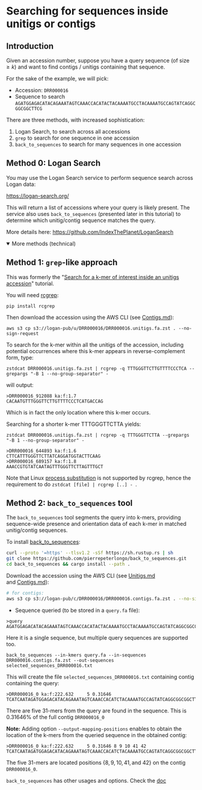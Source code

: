 # Searching for sequences inside unitigs or contigs

## Introduction
Given an accession number, suppose you have a query sequence (of size $\geq k$) and want to find contigs / unitigs containing that sequence.

For the sake of the example, we will pick:

* Accession: `DRR000016`
* Sequence to search `AGATGGAGACATACAGAAATAGTCAAACCACATACTACAAAATGCCTACAAAATGCCAGTATCAGGCGGCGGCTTCG`

There are three methods, with  increased sophistication:

1. Logan Search, to search across all accessions
2. `grep` to search for one sequence in one accession
3. `back_to_sequences` to search for many sequences in one accession

## Method 0: Logan Search

You may use the Logan Search service to perform sequence search across Logan data:

https://logan-search.org/

This will return a list of accessions where your query is likely present. The service also uses `back_to_sequences` (presented later in this tutorial) to determine which unitig/contig sequence matches the query.

More details here: https://github.com/IndexThePlanet/LoganSearch

<details open>
<summary>More methods (technical)</summary>

## Method 1: `grep`-like approach

This was formerly the "[Search for a k-mer of interest inside an unitigs accession](Kmer_search.md)" tutorial.

You will need [rcgrep](https://github.com/dib-lab/rcgrep):

```
pip install rcgrep
```

Then download the accession using the AWS CLI (see [Contigs.md](Contigs.md)): 

```
aws s3 cp s3://logan-pub/u/DRR000016/DRR000016.unitigs.fa.zst . --no-sign-request
```

To search for the k-mer within all the unitigs of the accession, including potential occurrences where this k-mer appears in reverse-complement form, type:

```
zstdcat DRR000016.unitigs.fa.zst | rcgrep -q TTTGGGTTCTTGTTTTCCCTCA --grepargs "-B 1 --no-group-separator" -
```

will output:

```
>DRR000016_912088 ka:f:1.7
CACAATGTTTGGGTTCTTGTTTTCCCTCATGACCAG
```

Which is in fact the only location where this k-mer occurs.

Searching for a shorter k-mer TTTGGGTTCTTA yields:

```
zstdcat DRR000016.unitigs.fa.zst | rcgrep -q TTTGGGTTCTTA --grepargs "-B 1 --no-group-separator" -
```

```
>DRR000016_644893 ka:f:1.6
CTTCATTTGGGTTCTTATCAGGATGGTACTTCAAG
>DRR000016_689157 ka:f:1.8
AAACCGTGTATCAATAGTTTGGGTTCTTAGTTTGCT
```

Note that Linux [process substitution](https://www.gnu.org/software/bash/manual/html_node/Process-Substitution.html#Process-Substitution) is not supported by rcgrep, hence the requirement to do `zstdcat [file] | rcgrep [..] - `.

## Method 2: `back_to_sequences` tool

The `back_to_sequences` tool segments the query into k-mers, providing sequence-wide presence and orientation data of each k-mer in matched unitig/contig sequences.

To install [back_to_sequences](https://github.com/pierrepeterlongo/back_to_sequences):

```bash
curl --proto '=https' --tlsv1.2 -sSf https://sh.rustup.rs | sh
git clone https://github.com/pierrepeterlongo/back_to_sequences.git
cd back_to_sequences && cargo install --path .
```

Download the accession using the AWS CLI (see [Unitigs.md](Unitigs.md) and [Contigs.md](Contigs.md)): 

```bash
# for contigs: 
aws s3 cp s3://logan-pub/c/DRR000016/DRR000016.contigs.fa.zst . --no-sign-request
```

* Sequence queried (to be stored in a `query.fa` file):
```
>query
AGATGGAGACATACAGAAATAGTCAAACCACATACTACAAAATGCCTACAAAATGCCAGTATCAGGCGGCGGCTTCG
```

Here it is a single sequence, but multiple query sequences are supported too.

```
back_to_sequences --in-kmers query.fa --in-sequences  DRR000016.contigs.fa.zst --out-sequences selected_sequences_DRR000016.txt
```

This will create the file `selected_sequences_DRR000016.txt` containing  contig containing the query:

```
>DRR000016_0 ka:f:222.632     5 0.31646 
TCATCAATAGATGGAGACATACAGAAATAGTCAAACCACATCTACAAAATGCCAGTATCAGGCGGCGGCTTCGAAGCCAA...
```
There are five 31-mers from the query are found in the sequence. This is 0.31646% of the full contig `DRR000016_0`

**Note:** Adding option `--output-mapping-positions` enables to obtain the location of the k-mers from the queried sequence in the obtained contig:

```
>DRR000016_0 ka:f:222.632     5 0.31646 8 9 10 41 42
TCATCAATAGATGGAGACATACAGAAATAGTCAAACCACATCTACAAAATGCCAGTATCAGGCGGCGGCTTCGAAGCCAA...
```
The five 31-mers are located positions $\{8,9,10,41,\text{and } 42\}$ on the contig `DRR000016_0`.

`back_to_sequences` has other usages and options. Check the [doc](https://b2s-doc.readthedocs.io/en/latest/index.html)


</details>
